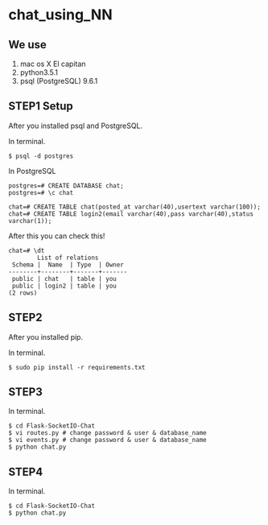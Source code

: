 # chat_using_NN

## We use

1. mac os X El capitan
2. python3.5.1
3. psql (PostgreSQL) 9.6.1

## STEP1 Setup

After you installed psql and PostgreSQL.

In terminal.

```Terminal: in terminal
$ psql -d postgres
```

In PostgreSQL
```
postgres=# CREATE DATABASE chat;
postgres=# \c chat

chat=# CREATE TABLE chat(posted_at varchar(40),usertext varchar(100));
chat=# CREATE TABLE login2(email varchar(40),pass varchar(40),status varchar(1));
```

After this you can check this!


```
chat=# \dt
        List of relations
 Schema |  Name  | Type  | Owner 
--------+--------+-------+-------
 public | chat   | table | you
 public | login2 | table | you
(2 rows)
```

## STEP2

After you installed pip.

In terminal.
```command:command
$ sudo pip install -r requirements.txt
```

## STEP3

In terminal.

```Terminal: in terminal
$ cd Flask-SocketIO-Chat
$ vi routes.py # change password & user & database_name
$ vi events.py # change password & user & database_name
$ python chat.py
```

## STEP4

In terminal.

```Terminal: in terminal
$ cd Flask-SocketIO-Chat
$ python chat.py
```

